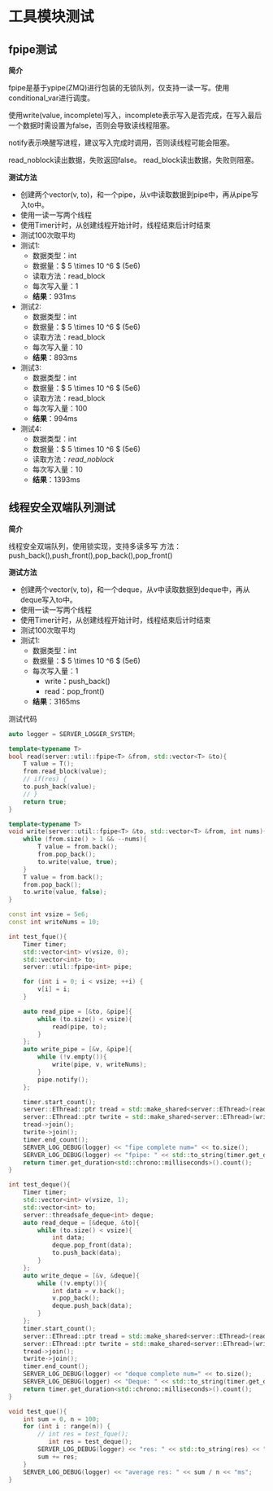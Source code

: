 # 工具模块测试
## fpipe测试

**简介**

fpipe是基于ypipe(ZMQ)进行包装的无锁队列，仅支持一读一写。使用conditional_var进行调度。

使用write(value, incomplete)写入，incomplete表示写入是否完成，在写入最后一个数据时需设置为false，否则会导致读线程阻塞。

notify表示唤醒写进程，建议写入完成时调用，否则读线程可能会阻塞。

read_noblock读出数据，失败返回false。
read_block读出数据，失败则阻塞。

**测试方法**
- 创建两个vector(v, to)，和一个pipe，从v中读取数据到pipe中，再从pipe写入to中。
- 使用一读一写两个线程
- 使用Timer计时，从创建线程开始计时，线程结束后计时结束
- 测试100次取平均
- 测试1:
  - 数据类型：int
  - 数据量：$ 5 \times 10 ^6 $ (5e6)
  - 读取方法：read_block
  - 每次写入量：1
  - **结果**：931ms
- 测试2:
  - 数据类型：int
  - 数据量：$ 5 \times 10 ^6 $ (5e6)
  - 读取方法：read_block
  - 每次写入量：10
  - **结果**：893ms
- 测试3:
  - 数据类型：int
  - 数据量：$ 5 \times 10 ^6 $ (5e6)
  - 读取方法：read_block
  - 每次写入量：100
  - **结果**：994ms
- 测试4:
  - 数据类型：int
  - 数据量：$ 5 \times 10 ^6 $ (5e6)
  - 读取方法：*read_noblock*
  - 每次写入量：10
  - **结果**：1393ms


## 线程安全双端队列测试

**简介**

线程安全双端队列，使用锁实现，支持多读多写
方法：push_back(),push_front(),pop_back(),pop_front()

**测试方法**
- 创建两个vector(v, to)，和一个deque，从v中读取数据到deque中，再从deque写入to中。
- 使用一读一写两个线程
- 使用Timer计时，从创建线程开始计时，线程结束后计时结束
- 测试100次取平均
- 测试1:
  - 数据类型：int
  - 数据量：$ 5 \times 10 ^6 $ (5e6)
  - 每次写入量：1
    - write：push_back()
    - read：pop_front()
  - **结果**：3165ms

测试代码
```c++
auto logger = SERVER_LOGGER_SYSTEM;

template<typename T>
bool read(server::util::fpipe<T> &from, std::vector<T> &to){
    T value = T();
    from.read_block(value);
    // if(res) {
    to.push_back(value);
    // }
    return true;
}

template<typename T>
void write(server::util::fpipe<T> &to, std::vector<T> &from, int nums){
    while (from.size() > 1 && --nums){
        T value = from.back();
        from.pop_back();
        to.write(value, true);
    }
    T value = from.back();
    from.pop_back();
    to.write(value, false);
}

const int vsize = 5e6;
const int writeNums = 10;

int test_fque(){
    Timer timer;
    std::vector<int> v(vsize, 0);
    std::vector<int> to;
    server::util::fpipe<int> pipe;

    for (int i = 0; i < vsize; ++i) {
        v[i] = i;
    }

    auto read_pipe = [&to, &pipe]{
        while (to.size() < vsize){
            read(pipe, to);
        }
    };
    auto write_pipe = [&v, &pipe]{
        while (!v.empty()){
            write(pipe, v, writeNums);
        }
        pipe.notify();
    };

    timer.start_count();
    server::EThread::ptr tread = std::make_shared<server::EThread>(read_pipe, "ft1");
    server::EThread::ptr twrite = std::make_shared<server::EThread>(write_pipe, "ft2");
    tread->join();
    twrite->join();
    timer.end_count();
    SERVER_LOG_DEBUG(logger) << "fipe complete num=" << to.size();
    SERVER_LOG_DEBUG(logger) << "fpipe: " << std::to_string(timer.get_duration());
    return timer.get_duration<std::chrono::milliseconds>().count();
}

int test_deque(){
    Timer timer;
    std::vector<int> v(vsize, 1);
    std::vector<int> to;
    server::threadsafe_deque<int> deque;
    auto read_deque = [&deque, &to]{
        while (to.size() < vsize){
            int data;
            deque.pop_front(data);
            to.push_back(data);
        }
    };
    auto write_deque = [&v, &deque]{
        while (!v.empty()){
            int data = v.back();
            v.pop_back();
            deque.push_back(data);
        }
    };
    timer.start_count();
    server::EThread::ptr tread = std::make_shared<server::EThread>(read_deque, "dt1");
    server::EThread::ptr twrite = std::make_shared<server::EThread>(write_deque, "dt2");
    tread->join();
    twrite->join();
    timer.end_count();
    SERVER_LOG_DEBUG(logger) << "deque complete num=" << to.size();
    SERVER_LOG_DEBUG(logger) << "Deque: " << std::to_string(timer.get_duration());
    return timer.get_duration<std::chrono::milliseconds>().count();
}

void test_que(){
    int sum = 0, n = 100;
    for (int i : range(n)) {
        // int res = test_fque();
           int res = test_deque();
        SERVER_LOG_DEBUG(logger) << "res: " << std::to_string(res) << "ms";
        sum += res;
    }
    SERVER_LOG_DEBUG(logger) << "average res: " << sum / n << "ms";
}

```

